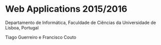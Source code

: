 # Web Applications 2015/2016
Departamento de Informática, Faculdade de Ciências da Universidade de Lisboa, Portugal

Tiago Guerreiro e Francisco Couto





